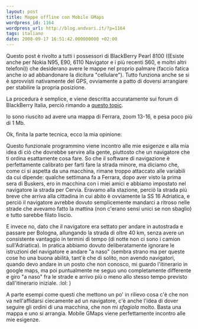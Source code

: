 ```yaml
---
layout: post
title: Mappe offline con Mobile GMaps
wordpress_id: 1164
wordpress_url: http://blog.andvari.it/?p=1164
tags: italiano
date: 2008-09-17 16:51:42.000000000 +02:00
---
```

Questo post è rivolto a tutti i possessori di BlackBerry Pearl 8100 ((Esiste anche per Nokia N95, E90, 6110 Navigator e i più recenti S60, e moltri altri telefoni)) che desiderano avere le mappe nel proprio palmare (faccio fatica anche io ad abbandonare la dicitura "cellulare"). Tutto funziona anche se si è sprovvisti nativamente del GPS, ovviamente a patto di doversi arrangiare per stabilire la propria posizione.

La procedura è semplice, e viene descritta accuratamente sui forum di BlackBerry Italia, perciò rimando a <a href="http://blackberryitalia.it/forum/viewtopic.php?t=4027">questo topic</a>.

Io sono riuscito ad avere una mappa di Ferrara, zoom 13-16, e pesa poco più di 1 Mb.

Ok, finita la parte tecnica, ecco la mia opinione:

Questo funzionale programmino viene incontro alle mie esigenze e alla mia idea di ciò che dovrebbe servire alla gente, piuttosto che un navigatore che ti ordina esattamente cosa fare. So che il software di navigazione è perfettamente calibrato per farti fare la strada minore, ma diciamo che, come ci si aspetta da una macchina, rimane troppo attaccato alle variabili da cui dipende: qualche settimana fa a Ferrara, dopo aver visto la prima sera di Buskers, ero in macchina con i miei amici e abbiamo impostato nel navigatore la strada per Cervia. Eravamo alla stazione, perciò la strada più breve che arriva alla cittadina in cui abito è ovviamente la SS 16 Adriatica, e perciò il navigatore avrebbe dovuto semplicemente mandarci a ritroso nelle strade che avevamo fatto la mattina (non c'erano sensi unici se non sbaglio) e tutto sarebbe filato liscio.

E invece no, dato che il navigatore era settato per andare in autostrada e passare per Bologna, allungando la strada di oltre 40 km, senza avere un consistente vantaggio in termini di tempo (di notte non ci sono i camion sull'Adriatica). In pratica abbiamo dovuto deliberatamente ignorare le istruzioni del navigatore e andare "a naso" (sembra strano ma per queste cose ho una buona abilità, tant'è che di solito, non avendo navigatori, quando devo andare in un posto che non conosco, mi guardo l'itinerario in google maps, ma poi puntualmente ne seguo uno completamente differente e giro "a naso" fra le strade e arrivo più o meno allo stesso tempo previsto dall'itinerario iniziale. :lol: )

A parte esempi come questi che mettono un po' in rilievo cosa c'è che non va nell'affidarsi ciecamente ad un navigatore, c'è anche l'idea di dover seguire gli ordini di una macchina, che non mi <em>sfagiola</em> molto. Basta una mappa e uno si arrangia. Mobile GMaps viene perfettamente incontro alle mie esigenze.
